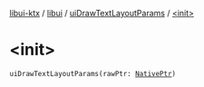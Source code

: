 [libui-ktx](../../index.md) / [libui](../index.md) / [uiDrawTextLayoutParams](index.md) / [&lt;init&gt;](./-init-.md)

# &lt;init&gt;

`uiDrawTextLayoutParams(rawPtr: `[`NativePtr`](../../kotlinx.cinterop/-native-ptr.md)`)`
